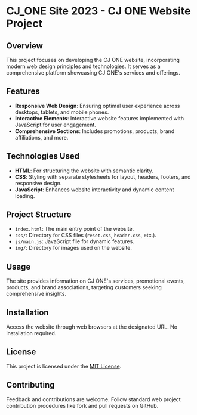 # CJ_ONE Site 2023 - CJ ONE Website Project

## Overview
This project focuses on developing the CJ ONE website, incorporating modern web design principles and technologies. It serves as a comprehensive platform showcasing CJ ONE's services and offerings.

## Features
- **Responsive Web Design**: Ensuring optimal user experience across desktops, tablets, and mobile phones.
- **Interactive Elements**: Interactive website features implemented with JavaScript for user engagement.
- **Comprehensive Sections**: Includes promotions, products, brand affiliations, and more.

## Technologies Used
- **HTML**: For structuring the website with semantic clarity.
- **CSS**: Styling with separate stylesheets for layout, headers, footers, and responsive design.
- **JavaScript**: Enhances website interactivity and dynamic content loading.

## Project Structure
- `index.html`: The main entry point of the website.
- `css/`: Directory for CSS files (`reset.css`, `header.css`, etc.).
- `js/main.js`: JavaScript file for dynamic features.
- `img/`: Directory for images used on the website.

## Usage
The site provides information on CJ ONE's services, promotional events, products, and brand associations, targeting customers seeking comprehensive insights.

## Installation
Access the website through web browsers at the designated URL. No installation required.

## License
This project is licensed under the [MIT License](LICENSE).

## Contributing
Feedback and contributions are welcome. Follow standard web project contribution procedures like fork and pull requests on GitHub.
